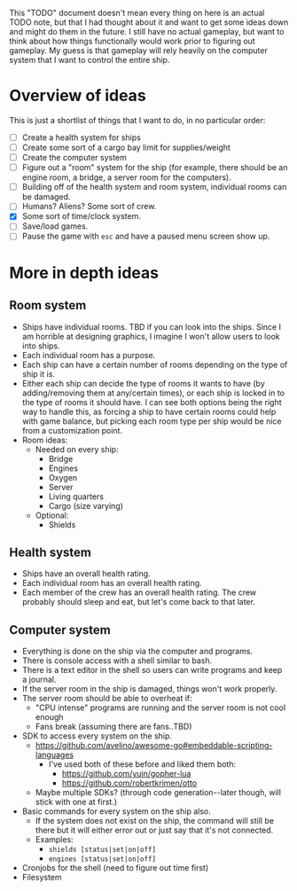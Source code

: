 This "TODO" document doesn't mean every thing on here is an actual TODO note, but that I had thought about it and want to get some ideas down and might do them in the future. I still have no actual gameplay, but want to think about how things functionally would work prior to figuring out gameplay. My guess is that gameplay will rely heavily on the computer system that I want to control the entire ship.

# Overview of ideas

This is just a shortlist of things that I want to do, in no particular order:

- [ ] Create a health system for ships
- [ ] Create some sort of a cargo bay limit for supplies/weight
- [ ] Create the computer system
- [ ] Figure out a "room" system for the ship (for example, there should be an engine room, a bridge, a server room for the computers).
- [ ] Building off of the health system and room system, individual rooms can be damaged.
- [ ] Humans? Aliens? Some sort of crew.
- [x] Some sort of time/clock system.
- [ ] Save/load games.
- [ ] Pause the game with `esc` and have a paused menu screen show up.

# More in depth ideas

## Room system

- Ships have individual rooms. TBD if you can look into the ships. Since I am horrible at designing graphics, I imagine I won't allow users to look into ships.
- Each individual room has a purpose.
- Each ship can have a certain number of rooms depending on the type of ship it is.
- Either each ship can decide the type of rooms it wants to have (by adding/removing them at any/certain times), or each ship is locked in to the type of rooms it should have. I can see both options being the right way to handle this, as forcing a ship to have certain rooms could help with game balance, but picking each room type per ship would be nice from a customization point.
- Room ideas:
    - Needed on every ship:
        - Bridge
        - Engines
        - Oxygen
        - Server
        - Living quarters
        - Cargo (size varying)
    - Optional:
        - Shields

## Health system

- Ships have an overall health rating.
- Each individual room has an overall health rating.
- Each member of the crew has an overall health rating. The crew probably should sleep and eat, but let's come back to that later.

## Computer system

- Everything is done on the ship via the computer and programs.
- There is console access with a shell similar to bash.
- There is a text editor in the shell so users can write programs and keep a journal.
- If the server room in the ship is damaged, things won't work properly.
- The server room should be able to overheat if:
    - "CPU intense" programs are running and the server room is not cool enough
    - Fans break (assuming there are fans..TBD)
- SDK to access every system on the ship.
    - https://github.com/avelino/awesome-go#embeddable-scripting-languages
        - I've used both of these before and liked them both:
            - https://github.com/yuin/gopher-lua
            - https://github.com/robertkrimen/otto
    - Maybe multiple SDKs? (through code generation--later though, will stick with one at first.)
- Basic commands for every system on the ship also.
    - If the system does not exist on the ship, the command will still be there but it will either error out or just say that it's not connected.
    - Examples:
        - `shields [status|set|on|off]`
        - `engines [status|set|on|off]`
- Cronjobs for the shell (need to figure out time first)
- Filesystem
